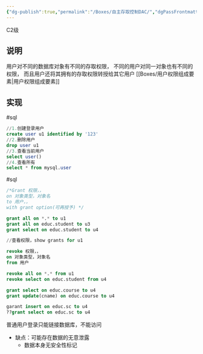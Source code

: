 ```yaml
---
{"dg-publish":true,"permalink":"/Boxes/自主存取控制DAC/","dgPassFrontmatter":true,"created":"2025-05-18T19:38:12.589+08:00","updated":"2025-05-19T11:08:25.501+08:00"}
---
```


C2级
## 说明
用户对不同的数据库对象有不同的存取权限，
不同的用户对同一对象也有不同的权限，
而且用户还将其拥有的存取权限转授给其它用户
[[Boxes/用户权限组成要素\|用户权限组成要素]]
## 实现
#sql 
```sql
//1.创建登录用户
create user u1 identified by '123'
//2.删除用户
drop user u1
//3.查看当前用户
select user()
//4.查看所有
select * from mysql.user
```
#sql 
```sql
/*Grant 权限，，
on 对象类型，对象名
to 用户，，
with grant option(可再授予) */

grant all on *.* to u1
grant all on educ.student to u3
grant select on educ.student to u4

//查看权限，show grants for u1
```

```sql
revoke 权限，，
on 对象类型，对象名
from 用户

revoke all on *.* from u1
revoke select on educ.student from u4

grant select on educ.course to u4
grant update(cname) on educ.course to u4

garant insert on educ.sc to u4
??grant select on educ.sc to u4
```
普通用户登录只能链接数据库，不能访问
- 缺点：可能存在数据的无意泄露
	- 数据本身无安全性标记